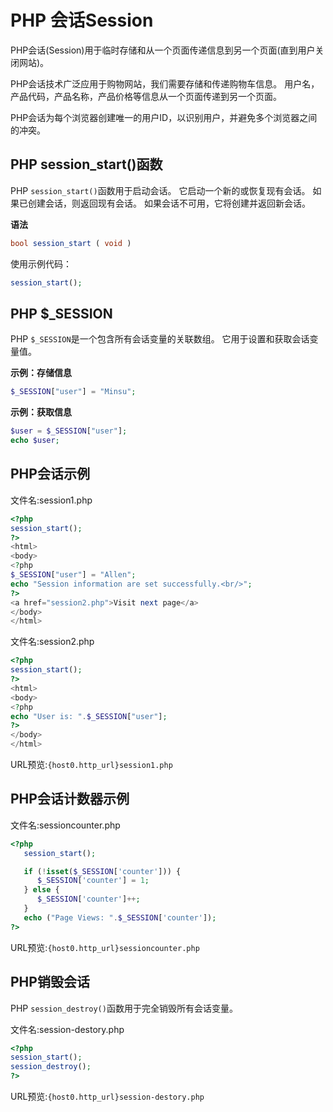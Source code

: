 # PHP 会话Session

PHP会话(Session)用于临时存储和从一个页面传递信息到另一个页面(直到用户关闭网站)。

PHP会话技术广泛应用于购物网站，我们需要存储和传递购物车信息。 用户名，产品代码，产品名称，产品价格等信息从一个页面传递到另一个页面。

PHP会话为每个浏览器创建唯一的用户ID，以识别用户，并避免多个浏览器之间的冲突。

## PHP session_start()函数

PHP `session_start()`函数用于启动会话。 它启动一个新的或恢复现有会话。 如果已创建会话，则返回现有会话。 如果会话不可用，它将创建并返回新会话。

**语法**

```php
bool session_start ( void )
```

使用示例代码：

```php
session_start();
```

## PHP $_SESSION

PHP `$_SESSION`是一个包含所有会话变量的关联数组。 它用于设置和获取会话变量值。

**示例：存储信息**

```php
$_SESSION["user"] = "Minsu";
```

**示例：获取信息**

```php
$user = $_SESSION["user"];  
echo $user;
```

## PHP会话示例

文件名:session1.php

```php
<?php  
session_start();  
?>  
<html>  
<body>  
<?php  
$_SESSION["user"] = "Allen";  
echo "Session information are set successfully.<br/>";  
?>  
<a href="session2.php">Visit next page</a>  
</body>  
</html>
```

文件名:session2.php

```php
<?php  
session_start();  
?>  
<html>  
<body>  
<?php  
echo "User is: ".$_SESSION["user"];  
?>  
</body>  
</html>
```

URL预览:`{host0.http_url}session1.php`

## PHP会话计数器示例

文件名:sessioncounter.php

```php
<?php  
   session_start();  

   if (!isset($_SESSION['counter'])) {  
      $_SESSION['counter'] = 1;  
   } else {  
      $_SESSION['counter']++;  
   }  
   echo ("Page Views: ".$_SESSION['counter']);  
?>
```

URL预览:`{host0.http_url}sessioncounter.php`

## PHP销毁会话

PHP `session_destroy()`函数用于完全销毁所有会话变量。

文件名:session-destory.php

```php
<?php  
session_start();  
session_destroy();  
?>
```

URL预览:`{host0.http_url}session-destory.php`
